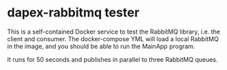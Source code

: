 # dapex-rabbitmq tester
This is a self-contained Docker service to test the RabbitMQ library, i.e. the client and consumer.
The docker-compose YML will load a local RabbitMQ in the image, and you should be able to run the MainApp program.

It runs for 50 seconds and publishes in parallel to three RabbitMQ queues.


